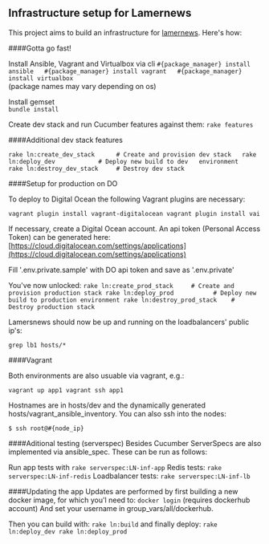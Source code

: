 ## Infrastructure setup for Lamernews

This project aims to build an infrastructure for [lamernews](https://github.com/antirez/lamernews/). Here's how:

####Gotta go fast!

Install Ansible, Vagrant and Virtualbox via cli
``#{package_manager} install ansible  
#{package_manager} install vagrant  
#{package_manager} install virtualbox``  
(package names may vary depending on os)

Install gemset  
``bundle install``

Create dev stack and run Cucumber features against them:
``rake features``

####Additional dev stack features

``rake ln:create_dev_stack      # Create and provision dev stack  
rake ln:deploy_dev            # Deploy new build to dev   environment  
rake ln:destroy_dev_stack     # Destroy dev stack``

####Setup for production on DO

To deploy to Digital Ocean the following Vagrant plugins are necessary:

``vagrant plugin install vagrant-digitalocean
vagrant plugin install vai``

If necessary, create a Digital Ocean account. An api token (Personal Access Token) can be generated here: [https://cloud.digitalocean.com/settings/applications](https://cloud.digitalocean.com/settings/applications)

Fill '.env.private.sample' with DO api token and save as '.env.private'

You've now unlocked:
``rake ln:create_prod_stack     # Create and provision production stack
rake ln:deploy_prod           # Deploy new build to production environment
rake ln:destroy_prod_stack    # Destroy production stack``

Lamersnews should now be up and running on the loadbalancers' public ip's:

``grep lb1 hosts/*``

####Vagrant

Both environments are also usuable via vagrant, e.g.:

``vagrant up app1
vagrant ssh app1``

Hostnames are in hosts/dev and the dynamically generated hosts/vagrant_ansible_inventory. You can also ssh into the nodes:

``$ ssh root@#{node_ip}``

####Aditional testing (serverspec)
Besides Cucumber ServerSpecs are also implemented via ansible_spec. These can be run as follows:

Run app tests with
``rake serverspec:LN-inf-app``
Redis tests:
``rake serverspec:LN-inf-redis``
Loadbalancer tests:
``rake serverspec:LN-inf-lb``

####Updating the app
Updates are performed by first building a new docker image, for which you'l need to:
``docker login``
(requires dockerhub account)
And set your username in group_vars/all/dockerhub.

Then you can build with:
``rake ln:build``
and finally deploy:
``rake ln:deploy_dev
rake ln:deploy_prod``
